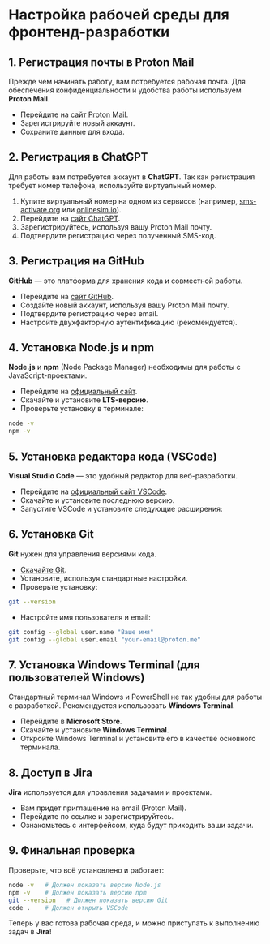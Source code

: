 # Настройка рабочей среды для фронтенд-разработки

## 1. Регистрация почты в Proton Mail

Прежде чем начинать работу, вам потребуется рабочая почта. Для обеспечения конфиденциальности и удобства работы используем **Proton Mail**.

- Перейдите на [сайт Proton Mail](https://proton.me/mail).
- Зарегистрируйте новый аккаунт.
- Сохраните данные для входа.

## 2. Регистрация в ChatGPT

Для работы вам потребуется аккаунт в **ChatGPT**. Так как регистрация требует номер телефона, используйте виртуальный номер.

1. Купите виртуальный номер на одном из сервисов (например, [sms-activate.org](https://sms-activate.org) или [onlinesim.io](https://onlinesim.io)).
2. Перейдите на [сайт ChatGPT](https://openai.com/chatgpt).
3. Зарегистрируйтесь, используя вашу Proton Mail почту.
4. Подтвердите регистрацию через полученный SMS-код.

## 3. Регистрация на GitHub

**GitHub** — это платформа для хранения кода и совместной работы.

- Перейдите на [сайт GitHub](https://github.com/).
- Создайте новый аккаунт, используя вашу Proton Mail почту.
- Подтвердите регистрацию через email.
- Настройте двухфакторную аутентификацию (рекомендуется).

## 4. Установка Node.js и npm

**Node.js** и **npm** (Node Package Manager) необходимы для работы с JavaScript-проектами.

- Перейдите на [официальный сайт](https://nodejs.org/).
- Скачайте и установите **LTS-версию**.
- Проверьте установку в терминале:

```sh
node -v
npm -v
```

## 5. Установка редактора кода (VSCode)

**Visual Studio Code** — это удобный редактор для веб-разработки.

- Перейдите на [официальный сайт VSCode](https://code.visualstudio.com/).
- Скачайте и установите последнюю версию.
- Запустите VSCode и установите следующие расширения:

## 6. Установка Git

**Git** нужен для управления версиями кода.

- [Скачайте Git](https://git-scm.com/downloads).
- Установите, используя стандартные настройки.
- Проверьте установку:

```sh
git --version
```

- Настройте имя пользователя и email:

```sh
git config --global user.name "Ваше имя"
git config --global user.email "your-email@proton.me"
```

## 7. Установка Windows Terminal (для пользователей Windows)

Стандартный терминал Windows и PowerShell не так удобны для работы с разработкой. Рекомендуется использовать **Windows Terminal**.

- Перейдите в **Microsoft Store**.
- Скачайте и установите **Windows Terminal**.
- Откройте Windows Terminal и установите его в качестве основного терминала.

## 8. Доступ в Jira

**Jira** используется для управления задачами и проектами.

- Вам придет приглашение на email (Proton Mail).
- Перейдите по ссылке и зарегистрируйтесь.
- Ознакомьтесь с интерфейсом, куда будут приходить ваши задачи.

## 9. Финальная проверка

Проверьте, что всё установлено и работает:

```sh
node -v   # Должен показать версию Node.js
npm -v    # Должен показать версию npm
git --version   # Должен показать версию Git
code .    # Должен открыть VSCode
```

Теперь у вас готова рабочая среда, и можно приступать к выполнению задач в **Jira**!
